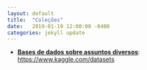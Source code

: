 ```yaml
---
layout: default
title:  "Coleções"
date:   2019-01-19 12:00:00 -0400
categories: jekyll update
---
```


-   **[Bases de dados sobre assuntos diversos](https://www.kaggle.com/datasets)**: https://www.kaggle.com/datasets
